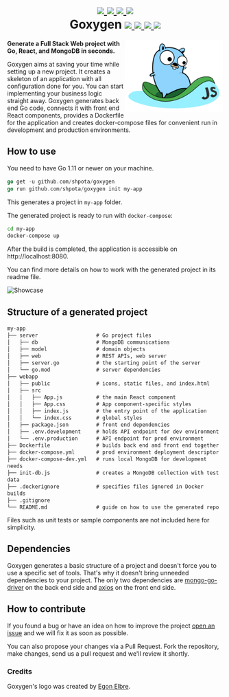 <h1 align="center">
    <a href="https://github.com/Shpota/goxygen/tree/master/.github/README.md">
        <img height="25px" src="https://cdnjs.cloudflare.com/ajax/libs/flag-icon-css/3.4.6/flags/4x3/gb.svg">
    </a>
    <a href="https://github.com/Shpota/goxygen/tree/master/.github/README_ua.md">
        <img height="20px" src="https://cdnjs.cloudflare.com/ajax/libs/flag-icon-css/3.4.6/flags/4x3/ua.svg">
    </a>
    <a href="https://github.com/Shpota/goxygen/tree/master/.github/README_ru.md">
        <img height="20px" src="https://cdnjs.cloudflare.com/ajax/libs/flag-icon-css/3.4.6/flags/4x3/ru.svg">
    </a>
    <a href="https://github.com/Shpota/goxygen/tree/master/.github/README_zh.md">
        <img height="20px" src="https://cdnjs.cloudflare.com/ajax/libs/flag-icon-css/3.4.6/flags/4x3/cn.svg">
    </a>
    <br>
    Goxygen
    <a href="https://github.com/Shpota/goxygen/actions?query=workflow%3Abuild">
        <img src="https://github.com/Shpota/goxygen/workflows/build/badge.svg">
    </a>
    <a href="https://github.com/Shpota/goxygen/releases">
        <img src="https://img.shields.io/badge/version-v0.1.0-green">
    </a>
    <a href="https://gitter.im/goxygen/community">
        <img src="https://badges.gitter.im/goxygen/community.svg">
    </a>
    <a href="https://github.com/Shpota/goxygen/pulls">
        <img src="https://img.shields.io/badge/PRs-welcome-brightgreen.svg?style=flat-square">
    </a>
</h1>

<img src="../templates/react.webapp/src/logo.svg" align="right" width="230px" alt="goxygen logo">

**Generate a Full Stack Web project with Go, React, and MongoDB in seconds.**

Goxygen aims at saving your time while setting up a new project. It
creates a skeleton of an application with all configuration done for
you. You can start implementing your business logic straight away.
Goxygen generates back end Go code, connects it with front end React
components, provides a Dockerfile for the application and creates
docker-compose files for convenient run in development and production
environments.

## How to use
You need to have Go 1.11 or newer on your machine.
```go
go get -u github.com/shpota/goxygen
go run github.com/shpota/goxygen init my-app
```
This generates a project in `my-app` folder. 

The generated project is ready to run with `docker-compose`:
```sh
cd my-app
docker-compose up
```
After the build is completed, the application is accessible
on http://localhost:8080.

You can find more details on how to work with the generated
project in its readme file. 

![Showcase](showcase.gif)

## Structure of a generated project

    my-app
    ├── server                   # Go project files
    │   ├── db                   # MongoDB communications
    │   ├── model                # domain objects
    │   ├── web                  # REST APIs, web server
    │   ├── server.go            # the starting point of the server
    │   └── go.mod               # server dependencies
    ├── webapp                    
    │   ├── public               # icons, static files, and index.html
    │   ├── src                       
    │   │   ├── App.js           # the main React component
    │   │   ├── App.css          # App component-specific styles
    │   │   ├── index.js         # the entry point of the application          
    │   │   └── index.css        # global styles
    │   ├── package.json         # front end dependencies
    │   ├── .env.development     # holds API endpoint for dev environment
    │   └── .env.production      # API endpoint for prod environment
    ├── Dockerfile               # builds back end and front end together
    ├── docker-compose.yml       # prod environment deployment descriptor
    ├── docker-compose-dev.yml   # runs local MongoDB for development needs
    ├── init-db.js               # creates a MongoDB collection with test data
    ├── .dockerignore            # specifies files ignored in Docker builds
    ├── .gitignore
    └── README.md                # guide on how to use the generated repo

Files such as unit tests or sample components are not included here
for simplicity.

## Dependencies

Goxygen generates a basic structure of a project and doesn't force you
to use a specific set of tools. That's why it doesn't bring unneeded
dependencies to your project. The only two dependencies are
[mongo-go-driver](https://github.com/mongodb/mongo-go-driver) on the
back end side and [axios](https://github.com/axios/axios) on the front
end side.

## How to contribute

If you found a bug or have an idea on how to improve the project
[open an issue](https://github.com/Shpota/goxygen/issues)
and we will fix it as soon as possible.

You can also propose your changes via a Pull Request. Fork the
repository, make changes, send us a pull request and we'll
review it shortly.

### Credits
Goxygen's logo was created by [Egon Elbre](https://twitter.com/egonelbre).
